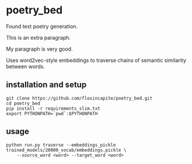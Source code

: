 # poetry_bed

Found text poetry generation.

This is an extra paragraph.

My paragraph is very good.

Uses word2vec-style embeddings to traverse chains of semantic similarity between words.

## installation and setup

```
git clone https://github.com/flosincapite/poetry_bed.git
cd poetry_bed
pip install -r requirements_slim.txt
export PYTHONPATH=`pwd`:$PYTHONPATH
```

## usage

```
python run.py traverse --embeddings_pickle trained_models/20000_vocab/embeddings.pickle \
    --source_word <word> --target_word <word>
```
